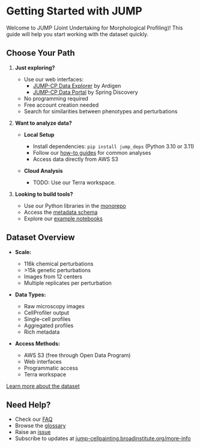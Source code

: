 # Getting Started with JUMP

Welcome to JUMP (Joint Undertaking for Morphological Profiling)! This guide will help you start working with the dataset quickly.

## Choose Your Path

1. **Just exploring?**
   - Use our web interfaces:
     - [JUMP-CP Data Explorer](https://phenaid.ardigen.com/jumpcpexplorer/) by Ardigen
     - [JUMP-CP Data Portal](https://www.springscience.com/jump-cp) by Spring Discovery
   - No programming required
   - Free account creation needed
   - Search for similarities between phenotypes and perturbations

2. **Want to analyze data?**
   - **Local Setup**
     - Install dependencies: `pip install jump_deps` (Python 3.10 or 3.11)
     - Follow our [how-to guides](howto/) for common analyses
     - Access data directly from AWS S3

   - **Cloud Analysis**
     - TODO: Use our Terra workspace.

3. **Looking to build tools?**
   - Use our Python libraries in the [monorepo](https://github.com/broadinstitute/monorepo/tree/main)
   - Access the [metadata schema](https://github.com/jump-cellpainting/datasets/tree/main/metadata)
   - Explore our [example notebooks](howto/)

## Dataset Overview

- **Scale:**
  - 116k chemical perturbations
  - \>15k genetic perturbations
  - Images from 12 centers
  - Multiple replicates per perturbation

- **Data Types:**
  - Raw microscopy images
  - CellProfiler output
  - Single-cell profiles
  - Aggregated profiles
  - Rich metadata

- **Access Methods:**
  - AWS S3 (free through Open Data Program)
  - Web interfaces
  - Programmatic access
  - Terra workspace

[Learn more about the dataset](explanations/dataset-overview.md)

## Need Help?

- Check our [FAQ](explanations/FAQ.md)
- Browse the [glossary](explanations/glossary.md)
- Raise an [issue](https://github.com/jump-cellpainting/datasets/issues)
- Subscribe to updates at [jump-cellpainting.broadinstitute.org/more-info](https://jump-cellpainting.broadinstitute.org/more-info)
